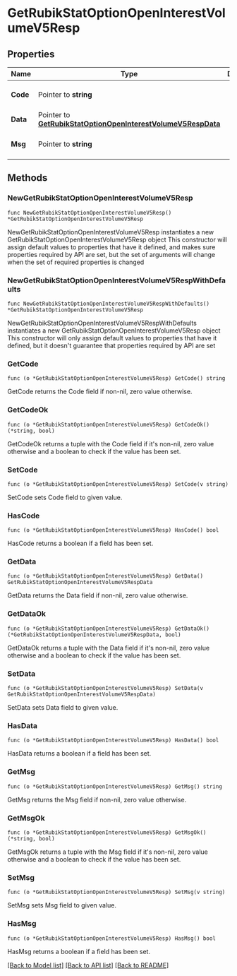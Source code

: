 # GetRubikStatOptionOpenInterestVolumeV5Resp

## Properties

Name | Type | Description | Notes
------------ | ------------- | ------------- | -------------
**Code** | Pointer to **string** |  | [optional] [default to ""]
**Data** | Pointer to [**GetRubikStatOptionOpenInterestVolumeV5RespData**](GetRubikStatOptionOpenInterestVolumeV5RespData.md) |  | [optional] 
**Msg** | Pointer to **string** |  | [optional] [default to ""]

## Methods

### NewGetRubikStatOptionOpenInterestVolumeV5Resp

`func NewGetRubikStatOptionOpenInterestVolumeV5Resp() *GetRubikStatOptionOpenInterestVolumeV5Resp`

NewGetRubikStatOptionOpenInterestVolumeV5Resp instantiates a new GetRubikStatOptionOpenInterestVolumeV5Resp object
This constructor will assign default values to properties that have it defined,
and makes sure properties required by API are set, but the set of arguments
will change when the set of required properties is changed

### NewGetRubikStatOptionOpenInterestVolumeV5RespWithDefaults

`func NewGetRubikStatOptionOpenInterestVolumeV5RespWithDefaults() *GetRubikStatOptionOpenInterestVolumeV5Resp`

NewGetRubikStatOptionOpenInterestVolumeV5RespWithDefaults instantiates a new GetRubikStatOptionOpenInterestVolumeV5Resp object
This constructor will only assign default values to properties that have it defined,
but it doesn't guarantee that properties required by API are set

### GetCode

`func (o *GetRubikStatOptionOpenInterestVolumeV5Resp) GetCode() string`

GetCode returns the Code field if non-nil, zero value otherwise.

### GetCodeOk

`func (o *GetRubikStatOptionOpenInterestVolumeV5Resp) GetCodeOk() (*string, bool)`

GetCodeOk returns a tuple with the Code field if it's non-nil, zero value otherwise
and a boolean to check if the value has been set.

### SetCode

`func (o *GetRubikStatOptionOpenInterestVolumeV5Resp) SetCode(v string)`

SetCode sets Code field to given value.

### HasCode

`func (o *GetRubikStatOptionOpenInterestVolumeV5Resp) HasCode() bool`

HasCode returns a boolean if a field has been set.

### GetData

`func (o *GetRubikStatOptionOpenInterestVolumeV5Resp) GetData() GetRubikStatOptionOpenInterestVolumeV5RespData`

GetData returns the Data field if non-nil, zero value otherwise.

### GetDataOk

`func (o *GetRubikStatOptionOpenInterestVolumeV5Resp) GetDataOk() (*GetRubikStatOptionOpenInterestVolumeV5RespData, bool)`

GetDataOk returns a tuple with the Data field if it's non-nil, zero value otherwise
and a boolean to check if the value has been set.

### SetData

`func (o *GetRubikStatOptionOpenInterestVolumeV5Resp) SetData(v GetRubikStatOptionOpenInterestVolumeV5RespData)`

SetData sets Data field to given value.

### HasData

`func (o *GetRubikStatOptionOpenInterestVolumeV5Resp) HasData() bool`

HasData returns a boolean if a field has been set.

### GetMsg

`func (o *GetRubikStatOptionOpenInterestVolumeV5Resp) GetMsg() string`

GetMsg returns the Msg field if non-nil, zero value otherwise.

### GetMsgOk

`func (o *GetRubikStatOptionOpenInterestVolumeV5Resp) GetMsgOk() (*string, bool)`

GetMsgOk returns a tuple with the Msg field if it's non-nil, zero value otherwise
and a boolean to check if the value has been set.

### SetMsg

`func (o *GetRubikStatOptionOpenInterestVolumeV5Resp) SetMsg(v string)`

SetMsg sets Msg field to given value.

### HasMsg

`func (o *GetRubikStatOptionOpenInterestVolumeV5Resp) HasMsg() bool`

HasMsg returns a boolean if a field has been set.


[[Back to Model list]](../README.md#documentation-for-models) [[Back to API list]](../README.md#documentation-for-api-endpoints) [[Back to README]](../README.md)


